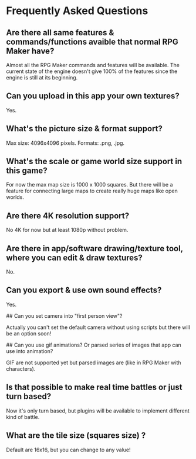 # Frequently Asked Questions

## Are there all same features & commands/functions avaible that normal RPG Maker have?

Almost all the RPG Maker commands and features will be available. The current state of the engine doesn't give 100% of the features since the engine is still at its beginning.

## Can you upload in this app your own textures? 

Yes.

## What's the picture size & format support?

Max size: 4096x4096 pixels. Formats: .png, .jpg.

## What's the scale or game world size support in this game? 

For now the max map size is 1000 x 1000 squares. But there will be a feature for connecting large maps to create really huge maps like open worlds.

## Are there 4K resolution support?

No 4K for now but at least 1080p without problem.

## Are there in app/software drawing/texture tool, where you can edit & draw textures?

No.

## Can you export & use own sound effects?

Yes.

## Can you set camera into "first person view"?

Actually you can't set the default camera without using scripts but there will be an option soon!

## Can you use gif animations? Or parsed series of images that app can use into animation?

GIF are not supported yet but parsed images are (like in RPG Maker with characters).

## Is that possible to make real time battles or just turn based?

Now it's only turn based, but plugins will be available to implement different kind of battle.

## What are the tile size (squares size) ?

Default are 16x16, but you can change to any value!